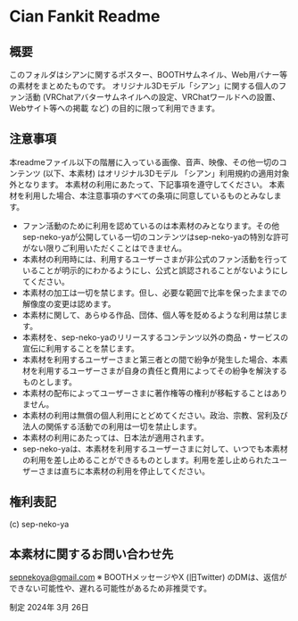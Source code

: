# Cian Fankit Readme

## 概要

このフォルダはシアンに関するポスター、BOOTHサムネイル、Web用バナー等の素材をまとめたものです。
オリジナル3Dモデル「シアン」に関する個人のファン活動 (VRChatアバターサムネイルへの設定、VRChatワールドへの設置、Webサイト等への掲載 など) の目的に限って利用できます。

## 注意事項

本readmeファイル以下の階層に入っている画像、音声、映像、その他一切のコンテンツ (以下、本素材) はオリジナル3Dモデル 「シアン」利用規約の適用対象外となります。
本素材の利用にあたって、下記事項を遵守してください。
本素材を利用した場合、本注意事項のすべての条項に同意しているものとみなします。

- ファン活動のために利用を認めているのは本素材のみとなります。その他sep-neko-yaが公開している一切のコンテンツはsep-neko-yaの特別な許可がない限りご利用いただくことはできません。
- 本素材の利用時には、利用するユーザーさまが非公式のファン活動を行っていることが明示的にわかるようにし、公式と誤認されることがないようにしてください。
- 本素材の加工は一切を禁じます。但し、必要な範囲で比率を保ったままでの解像度の変更は認めます。
- 本素材に関して、あらゆる作品、団体、個人等を貶めるような利用は禁じます。
- 本素材を、sep-neko-yaのリリースするコンテンツ以外の商品・サービスの宣伝に利用することを禁じます。
- 本素材を利用するユーザーさまと第三者との間で紛争が発生した場合、本素材を利用するユーザーさまが自身の責任と費用によってその紛争を解決するものとします。
- 本素材の配布によってユーザーさまに著作権等の権利が移転することはありません。
- 本素材の利用は無償の個人利用にとどめてください。政治、宗教、営利及び法人の関係する活動での利用は一切を禁止します。
- 本素材の利用にあたっては、日本法が適用されます。
- sep-neko-yaは、本素材を利用するユーザーさまに対して、いつでも本素材の利用を差し止めることができるものとします。利用を差し止められたユーザーさまは直ちに本素材の利用を停止してください。

## 権利表記
(c) sep-neko-ya

## 本素材に関するお問い合わせ先
sepnekoya@gmail.com
※ BOOTHメッセージやX (旧Twitter) のDMは、返信ができない可能性や、遅れる可能性があるため非推奨です。

制定 2024年 3月 26日